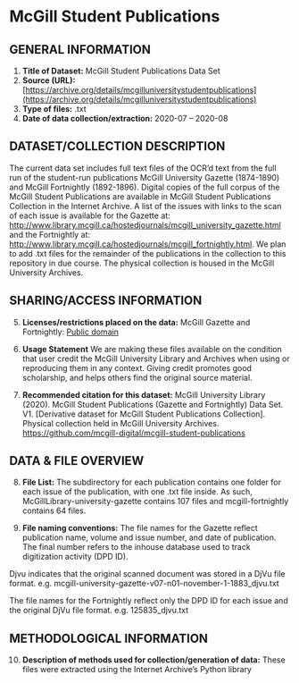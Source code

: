 # McGill Student Publications

## GENERAL INFORMATION

1. **Title of Dataset:** McGill Student Publications Data Set
2. **Source (URL):** [https://archive.org/details/mcgilluniversitystudentpublications](https://archive.org/details/mcgilluniversitystudentpublications) 
3. **Type of files:** .txt
4. **Date of data collection/extraction:** 2020-07 – 2020-08 

## DATASET/COLLECTION DESCRIPTION

The current data set includes full text files of the OCR’d text from the full run of the student-run publications McGill University Gazette (1874-1890)
and McGill Fortnightly (1892-1896). Digital copies of the full corpus of the McGill Student Publications are available in McGill Student Publications Collection 
in the Internet Archive.  A list of the issues with links to the scan of each issue is available for the Gazette at: http://www.library.mcgill.ca/hostedjournals/mcgill_university_gazette.html  
and the Fortnightly at: http://www.library.mcgill.ca/hostedjournals/mcgill_fortnightly.html. We plan to add .txt files for the remainder of the publications 
in the collection to this repository in due course.  The physical collection is housed in the McGill University Archives. 

## SHARING/ACCESS INFORMATION

5. **Licenses/restrictions placed on the data:** 
McGill Gazette and Fortnightly: [Public domain](https://creativecommons.org/publicdomain/mark/1.0/) 

6. **Usage Statement** We are making these files available on the condition that user credit the McGill University Library and Archives when using or 
reproducing them in any context. Giving credit promotes good scholarship, and helps others find the original source material. 

7. **Recommended citation for this dataset:** McGill University Library (2020). McGill Student Publications (Gazette and Fortnightly) Data Set. V1.
[Derivative dataset for McGill Student Publications Collection]. Physical collection held in McGill University Archives. https://github.com/mcgill-digital/mcgill-student-publications


## DATA &amp; FILE OVERVIEW

8. **File List:**
The subdirectory for each publication contains one folder for each issue of the publication, with one .txt file inside. 
As such, McGillLibrary-university-gazette contains 107 files and mcgill-fortnightly contains 64 files. 

9. **File naming conventions:**
The file names for the Gazette reflect publication name, volume and issue number,  and date of publication. The final number refers to the inhouse database used to track digitization activity (DPD ID).

Djvu indicates that the original scanned document was stored in a DjVu file format.
  e.g. mcgill-university-gazette-v07-n01-november-1-1883_djvu.txt
  
The file names for the Fortnightly reflect only the DPD ID for each issue and the original DjVu file format.
  e.g. 125835_djvu.txt 


## METHODOLOGICAL INFORMATION

10. **Description of methods used for collection/generation of data:** These files were extracted using the Internet Archive’s Python library
